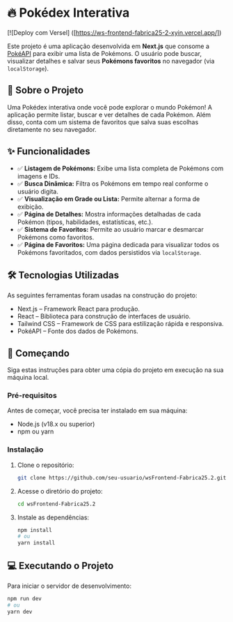 # 🔥 Pokédex Interativa

[![Deploy com Versel] ([https://ws-frontend-fabrica25-2-xyin.vercel.app/])

Este projeto é uma aplicação desenvolvida em **Next.js** que consome a [PokéAPI](https://pokeapi.co/) para exibir uma lista de Pokémons. O usuário pode buscar, visualizar detalhes e salvar seus **Pokémons favoritos** no navegador (via `localStorage`).


## 📖 Sobre o Projeto

Uma Pokédex interativa onde você pode explorar o mundo Pokémon! A aplicação permite listar, buscar e ver detalhes de cada Pokémon. Além disso, conta com um sistema de favoritos que salva suas escolhas diretamente no seu navegador.

## ✨ Funcionalidades

-   ✅ **Listagem de Pokémons:** Exibe uma lista completa de Pokémons com imagens e IDs.
-   ✅ **Busca Dinâmica:** Filtra os Pokémons em tempo real conforme o usuário digita.
-   ✅ **Visualização em Grade ou Lista:** Permite alternar a forma de exibição.
-   ✅ **Página de Detalhes:** Mostra informações detalhadas de cada Pokémon (tipos, habilidades, estatísticas, etc.).
-   ✅ **Sistema de Favoritos:** Permite ao usuário marcar e desmarcar Pokémons como favoritos.
-   ✅ **Página de Favoritos:** Uma página dedicada para visualizar todos os Pokémons favoritados, com dados persistidos via `localStorage`.

## 🛠️ Tecnologias Utilizadas

As seguintes ferramentas foram usadas na construção do projeto:

-   Next.js – Framework React para produção.
-   React – Biblioteca para construção de interfaces de usuário.
-   Tailwind CSS – Framework de CSS para estilização rápida e responsiva.
-   PokéAPI – Fonte dos dados de Pokémons.

## 🚀 Começando

Siga estas instruções para obter uma cópia do projeto em execução na sua máquina local.

### Pré-requisitos

Antes de começar, você precisa ter instalado em sua máquina:

-   Node.js (v18.x ou superior)
-   npm ou yarn

### Instalação

1.  Clone o repositório:
    ```sh
    git clone https://github.com/seu-usuario/wsFrontend-Fabrica25.2.git
    ```
2.  Acesse o diretório do projeto:
    ```sh
    cd wsFrontend-Fabrica25.2
    ```
3.  Instale as dependências:
    ```sh
    npm install
    # ou
    yarn install
    ```

## 💻 Executando o Projeto

Para iniciar o servidor de desenvolvimento:

```bash
npm run dev
# ou
yarn dev
